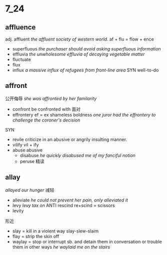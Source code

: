 # 7_24

## affluence
adj. affluent
_the affluent society of western world._
af + flu = flow + ence
* superfluous _the purchaser should avoid asking superfluous information_
* effluvia _the unwholesome effluvia of decaying vegetable matter_
* fluctuate
* flux
* influx _a massive influx of refugees from front-line area_
SYN well-to-do

## affront
公开侮辱
_she was affronted by her familarity_
* confront  be confronted with 面对
* effrontery ef = ex  shameless boldness _one juror had the effrontery to challenge the coroner's decision_

SYN
* revile   criticize in an abusive or angrily insulting manner.
* vilify  vil + ify
* abuse   abusive
  * disabuse  _he quickly disabused me of my fanciful notion_
  * peruse 精读

## allay
_allayed our hunger_
减轻
* alleviate _he could not prevent her pain, only alleviated it_
* levy _levy tax on_  ANTI rescind  re+scind = scissors
* levity 

形近

* slay = kill in a violent way  slay-slew-slaim
* flay = strip the skin off
* waylay = stop or interrupt sb. and detain them in conversation or trouble them in other ways _he waylaid me on the stairs_
